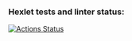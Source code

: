 ### Hexlet tests and linter status:
[![Actions Status](https://github.com/Gvozdinni/python-project-50/actions/workflows/hexlet-check.yml/badge.svg)](https://github.com/Gvozdinni/python-project-50/actions)